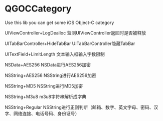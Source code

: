 # QGOCCategory

Use this lib you can get some iOS Object-C category 

UIViewController+LogDealloc   监测UIViewController返回时是否被释放

UITabBarController+HideTabBar UITabBarController隐藏TabBar

UITextField+LimitLength       文本输入框输入字数限制

NSData+AES256                 NSData进行AES256加密

NSString+AES256               NSString进行AES256加密

NSString+MD5                  NSString进行MD5加密

NSString+M3u8                 m3u8字符串解析成字典

NSString+Regular              NSString进行正则判断（邮箱、数字、英文字母、密码、汉字、网络连接、电话号码、身份证号）


